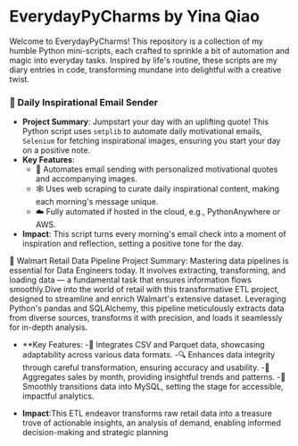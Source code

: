 # EverydayPyCharms by Yina Qiao

Welcome to EverydayPyCharms! This repository is a collection of my humble Python mini-scripts, each crafted to sprinkle a bit of automation and magic into everyday tasks. Inspired by life's routine, these scripts are my diary entries in code, transforming mundane into delightful with a creative twist.

### 🌅 Daily Inspirational Email Sender
- **Project Summary**: Jumpstart your day with an uplifting quote! This Python script uses `smtplib` to automate daily motivational emails, `Selenium` for fetching inspirational images, ensuring you start your day on a positive note.
- **Key Features**:
  - 📧 Automates email sending with personalized motivational quotes and accompanying images.
  - 🕸️ Uses web scraping to curate daily inspirational content, making each morning's message unique.
  - ☁️ Fully automated if hosted in the cloud, e.g., PythonAnywhere or AWS.
- **Impact**: This script turns every morning's email check into a moment of inspiration and reflection, setting a positive tone for the day.

🌅 Walmart Retail Data Pipeline
Project Summary: Mastering data pipelines is essential for Data Engineers today. It involves extracting, transforming, and loading data — a fundamental task that ensures information flows smoothly.Dive into the world of retail with this transformative ETL project, designed to streamline and enrich Walmart's extensive dataset. Leveraging Python's pandas and SQLAlchemy, this pipeline meticulously extracts data from diverse sources, transforms it with precision, and loads it seamlessly for in-depth analysis.

- **Key Features:
   -🔄 Integrates CSV and Parquet data, showcasing adaptability across various data formats.
   -🔍 Enhances data integrity through careful transformation, ensuring accuracy and usability.
   -📅 Aggregates sales by month, providing insightful trends and patterns.
   -💾 Smoothly transitions data into MySQL, setting the stage for accessible, impactful analytics.

- **Impact**:This ETL endeavor transforms raw retail data into a treasure trove of actionable insights, an analysis of demand, enabling informed decision-making and strategic planning
